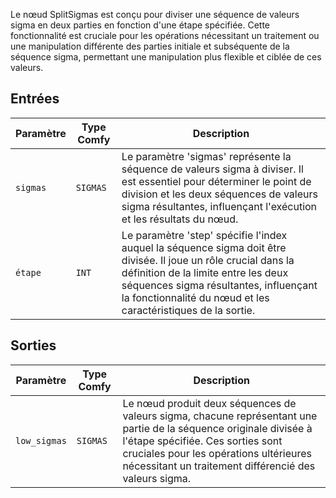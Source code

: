 
Le nœud SplitSigmas est conçu pour diviser une séquence de valeurs sigma en deux parties en fonction d'une étape spécifiée. Cette fonctionnalité est cruciale pour les opérations nécessitant un traitement ou une manipulation différente des parties initiale et subséquente de la séquence sigma, permettant une manipulation plus flexible et ciblée de ces valeurs.

## Entrées

| Paramètre | Type Comfy | Description |
|-----------|------------|-------------|
| `sigmas`  | `SIGMAS`   | Le paramètre 'sigmas' représente la séquence de valeurs sigma à diviser. Il est essentiel pour déterminer le point de division et les deux séquences de valeurs sigma résultantes, influençant l'exécution et les résultats du nœud. |
| `étape`    | `INT`      | Le paramètre 'step' spécifie l'index auquel la séquence sigma doit être divisée. Il joue un rôle crucial dans la définition de la limite entre les deux séquences sigma résultantes, influençant la fonctionnalité du nœud et les caractéristiques de la sortie. |

## Sorties

| Paramètre | Type Comfy | Description |
|-----------|------------|-------------|
| `low_sigmas`  | `SIGMAS`   | Le nœud produit deux séquences de valeurs sigma, chacune représentant une partie de la séquence originale divisée à l'étape spécifiée. Ces sorties sont cruciales pour les opérations ultérieures nécessitant un traitement différencié des valeurs sigma. |
